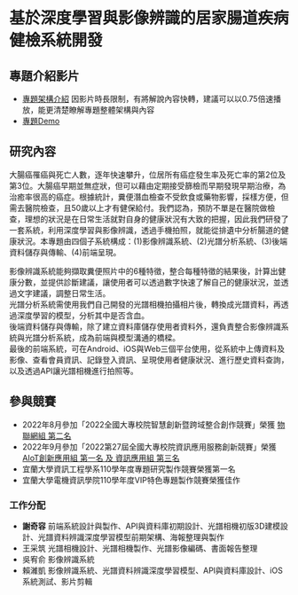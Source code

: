 # 基於深度學習與影像辨識的居家腸道疾病健檢系統開發

## 專題介紹影片
 - [專題架構介紹](https://youtu.be/-Y4jloNef_w)
        因影片時長限制，有將解說內容快轉，建議可以以0.75倍速播放，能更清楚瞭解專題整體架構與內容
 - [專題Demo](https://youtu.be/lKP8vwg00AQ)


## 研究內容
大腸癌罹癌與死亡人數，逐年快速攀升，位居所有癌症發生率及死亡率的第2位及第3位。大腸癌早期並無症狀，但可以藉由定期接受篩檢而早期發現早期治療，為治癒率很高的癌症。根據統計，糞便潛血檢查不受飲食或藥物影響，採樣方便，但需去醫院檢查，且50歲以上才有健保給付。我們認為，預防不單是在醫院做檢查，理想的狀況是在日常生活就對自身的健康狀況有大致的把握，因此我們研發了一套系統，利用深度學習與影像辨識，透過手機拍照，就能從排遺中分析腸道的健康狀況。本專題由四個子系統構成：(1)影像辨識系統、(2)光譜分析系統、(3)後端資料儲存與傳輸、(4)前端呈現。

影像辨識系統能夠擷取糞便照片中的6種特徵，整合每種特徵的結果後，計算出健康分數，並提供診斷建議，讓使用者可以透過數字快速了解自己的健康狀況，並透過文字建議，調整日常生活。\
光譜分析系統需使用我們自己開發的光譜相機拍攝相片後，轉換成光譜資料，再透過深度學習的模型，分析其中是否含血。\
後端資料儲存與傳輸，除了建立資料庫儲存使用者資料外，還負責整合影像辨識系統與光譜分析系統，成為前端與模型溝通的橋樑。\
最後的前端系統，可在Android、iOS與Web三個平台使用，從系統中上傳資料及影像、查看會員資訊、記錄登入資訊、呈現使用者健康狀況、進行歷史資料查詢，以及透過API讓光譜相機進行拍照等。


## 參與競賽
 - 2022年8月參加「2022全國大專校院智慧創新暨跨域整合創作競賽」榮獲 [物聯網組 第二名](https://niicc.cilab.csie.ncu.edu.tw/files/2022/2022%E6%99%BA%E6%85%A7%E5%89%B5%E6%96%B0%E6%9A%A8%E8%B7%A8%E5%9F%9F%E6%95%B4%E5%90%88%E5%89%B5%E4%BD%9C%E7%AB%B6%E8%B3%BD_%E5%BE%97%E7%8D%8E%E5%90%8D%E5%96%AE.pdf)
 - 2022年9月參加「2022第27屆全國大專校院資訊應用服務創新競賽」榮獲 [AIoT創新應用組 第一名 及 資訊應用組 第三名](https://innoserve.tca.org.tw/award.aspx)
 - 宜蘭大學資訊工程學系110學年度專題研究製作競賽榮獲第一名
 - 宜蘭大學電機資訊學院110學年度VIP特色專題製作競賽榮獲佳作

### 工作分配
 - **謝奇容** 前端系統設計與製作、API與資料庫初期設計、光譜相機初版3D建模設計、光譜資料辨識深度學習模型前期架構、海報整理與製作
 - 王采筑  光譜相機設計、光譜相機製作、光譜影像編碼、書面報告整理
 - 吳宥俞  影像辨識系統
 - 賴濰凱  影像辨識系統、光譜資料辨識深度學習模型、API與資料庫設計、iOS系統測試、影片剪輯

